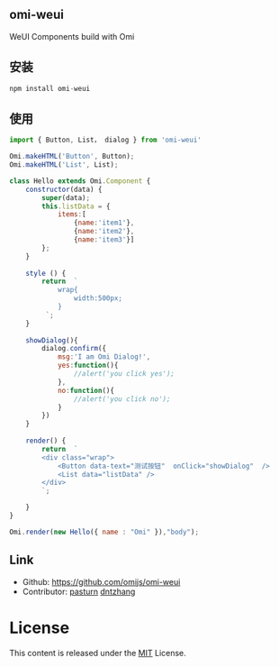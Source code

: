 ﻿## omi-weui

WeUI Components build with Omi

## 安装

``` js
npm install omi-weui
```

## 使用

```js
import { Button, List， dialog } from 'omi-weui'

Omi.makeHTML('Button', Button);
Omi.makeHTML('List', List);

class Hello extends Omi.Component {
    constructor(data) {
        super(data);
        this.listData = {
            items:[
                {name:'item1'},
                {name:'item2'},
                {name:'item3'}]
        };
    }
    
    style () {
        return  `
            wrap{
                width:500px;
            }
         `;
    }
    
    showDialog(){
        dialog.confirm({
            msg:'I am Omi Dialog!',
            yes:function(){
                //alert('you click yes');
            },
            no:function(){
                //alert('you click no');
            }
        })
    }
    
    render() {
        return  `
        <div class="wrap">
            <Button data-text="测试按钮"  onClick="showDialog"  />
            <List data="listData" />
        </div>
        `;

    }
}

Omi.render(new Hello({ name : "Omi" }),"body");
```

## Link

* Github: https://github.com/omijs/omi-weui
* Contributor: [pasturn](https://github.com/pasturn)  [dntzhang](https://github.com/dntzhang)

# License
This content is released under the [MIT](http://opensource.org/licenses/MIT) License.
